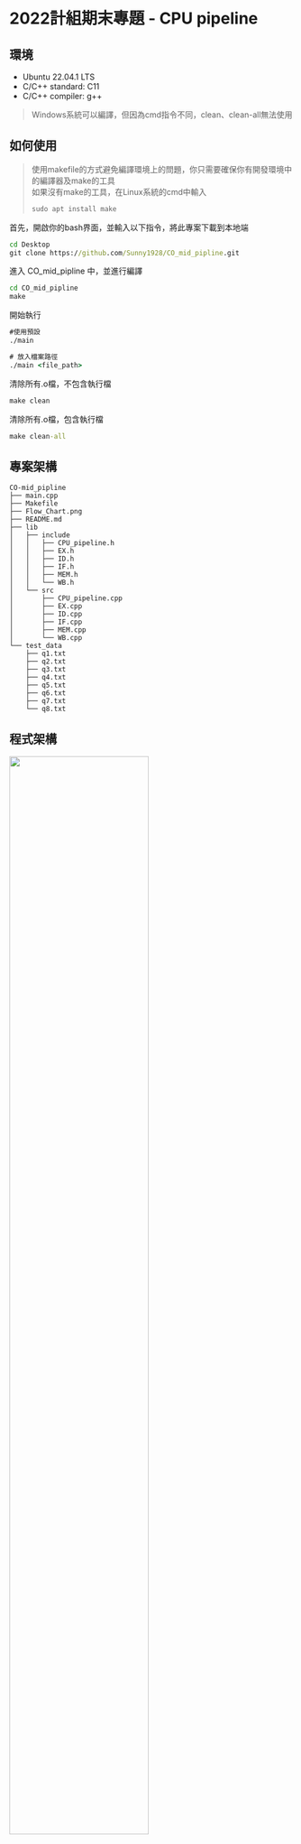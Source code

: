 # 2022計組期末專題 - CPU pipeline

## 環境
* Ubuntu 22.04.1 LTS
* C/C++ standard: C11
* C/C++ compiler: g++
> Windows系統可以編譯，但因為cmd指令不同，clean、clean-all無法使用


## 如何使用

> 使用makefile的方式避免編譯環境上的問題，你只需要確保你有開發環境中的編譯器及make的工具 \
> 如果沒有make的工具，在Linux系統的cmd中輸入 
> ```cmd 
> sudo apt install make
> ```


首先，開啟你的bash界面，並輸入以下指令，將此專案下載到本地端

```cmd
cd Desktop
git clone https://github.com/Sunny1928/CO_mid_pipline.git
```
進入 CO_mid_pipline 中，並進行編譯
```cmd
cd CO_mid_pipline
make
```
開始執行
```cmd
#使用預設
./main 

# 放入檔案路徑
./main <file_path>
```
清除所有.o檔，不包含執行檔
```cmd
make clean
```
清除所有.o檔，包含執行檔
```cmd
make clean-all
```

## 專案架構
```
CO-mid_pipline
├── main.cpp
├── Makefile
├── Flow_Chart.png
├── README.md
├── lib
│   ├── include
│   │   ├── CPU_pipeline.h
│   │   ├── EX.h
│   │   ├── ID.h
│   │   ├── IF.h
│   │   ├── MEM.h
│   │   └── WB.h
│   └── src
│       ├── CPU_pipeline.cpp
│       ├── EX.cpp
│       ├── ID.cpp
│       ├── IF.cpp
│       ├── MEM.cpp
│       └── WB.cpp
└── test_data
    ├── q1.txt
    ├── q2.txt
    ├── q3.txt
    ├── q4.txt
    ├── q5.txt
    ├── q6.txt
    ├── q7.txt
    └── q8.txt

```
## 程式架構
<img src="https://github.com/Sunny1928/CO_mid_pipline/blob/main/Flow_Chart.png" width = "70%">

&ensp;&ensp;&ensp;&ensp;程式主要分成三個部份，main、CPU_pipeline和五個階段IF、ID、EX、MEM、WB。<br>
<br>
&ensp;&ensp;&ensp;&ensp;我們將這次的專題實做成一個Class CPU_pipeline，使用者只需要從main將MIPS指令傳入class中，就可以得到對應的執行結果。<br>
<br>
&ensp;&ensp;&ensp;&ensp;實做的主體在於cycle階段執行的內容，我們將PC的更動和是否需要執行Stall的判斷，此安排是用來解決無法同步執行的問題，接著正式進入pipeline中，循環的順序為intoWB()->intoMEM()->inoEX()->intoID()->intIF()，這樣的安排是為了確保每次該階段執行時所拿的值，都是還沒被更新過的值，如果相反過來，就會出現像WB要拿MEM/WB register的值出來，但此暫存器的值已經被先執行的MEM更新，導致WB獲取的會是下一個cycle要用的值。<br>
<br>
&ensp;&ensp;&ensp;&ensp;在循環的過程中，我們將本來要在ID中判斷的beq改放到ID和EX之間，這樣設計的原因與前面新舊值影響的問題相同，且因為我們是將PC的更動放在cycle中，因此beq的判斷也放在同一層會比較好處理，可以透過改變index移動目標指令。<br>
<br>
&ensp;&ensp;&ensp;&ensp;不斷循環直到傳入的所有指令都執行完cycle function就會結束，並輸出結果。<br>

## 程式說明

#### 撰寫基礎
* 在ID所使用的值為IF/ID register中的值，在EX所用的值為ID/EX register中的值,以此類推。
* 為了方便處理每個regiter都一定會傳入rs,rt,rd和offset，沒有用到的就會填0。
* stall或是目前stage沒有指令，均會填入null做區別。

#### 功能說明

- ### main
    - 程式進入點。
    - 讀取MIPS指令，並做字串處理將每行指令分開。
- ### CPU_pipeline
    - 用index模擬PC的變化。
    - 將記憶體、暫存器與cycle數初始化。
    - 讀取的指令進行循環，並計算最後一個指令結束時所花費的cycle數。
    - 在一輪cycle結束後，判斷EX hazard和MEM hazard情況，如果有hazard的話，會將EX的傳入值改為null，代表不將ID的值往下傳，ID只執行更新WB回傳的值，IF不變，模擬stall。
    - 如果沒有hazard的話，正常運行。若在執行ID前opcode為beq，就會檢查beq條件是否成立。若成立就會改變下個指令的位置，並將ID傳入null，代表原本的IF沒有往下傳，而在寫入新位置到IF。
    
- ### IF
    - 將讀入的指令字串切割，例如：讀入add $1,$2,$3,處理後為[add,$1,$2,$3,]。
- ### ID 
    - Decode將讀入指令，根據對應的操作轉換成signal，例如：讀到指令lw，轉換成0101011、讀到指令add或是sub，轉換成1000010，而指令rs,rt,rd或是offset，則直接用字串處理取得使用，過程不會轉換成machine code。
    - 利用rs, rt取出要使用的暫存器存到reg1, reg2。
- ### EX
    - 判斷opcode是add,sub,lw,sw，決定要執行哪種操作，存到ALUresult。
- ### WB
    - 如果MemtoReg為1，則從記憶體取出的值，且RegWrite為1，更新到暫存器rt中。
    - 如果MemtoReg為0，則把從ALU中計算出的值，且RegWrite為1，更新到暫存器rd中。


## 程式重點

> 更詳細的內容請詳閱程式碼註解！ 

* ### Data Hazard判別
![image](https://user-images.githubusercontent.com/88101776/210197860-c670a2f4-91b8-43f5-9dc1-63d9aadee6e7.png)
* ### Beq 判別，改變PC
![image](https://user-images.githubusercontent.com/88101776/210197894-642fc4f8-d4f9-458a-9c54-51113ec8c48d.png)



## 遇到問題
1. 指令讀取處理
   * prob: 轉成machine code後，指令在ID階段讀取不方便。
   * sol: 放棄轉成machine code，到ID階段再使用字串切割分割出十進制的值。
2. Data Hazard處理
   * prob 1: 沒有單純做stall的電路架構
   * sol: 參考forwarding的電路架構，使用一樣的EX hazard、MEM hazard的判別方式，但不做提前把值做更新的操作。
   * prob 2:軟體無法模擬硬體的同步執行，導致hazard的判斷無法放在ID階段。
   * sol: 將hazard的判斷留到一個cycle執行完再判斷。
3. Beq的判斷
   * prob: Beq原本是在ID中做判斷的，但會因為執行先後順序的影響，破壞到指令運行的步驟
   * sol: 因此，我們把它移到循環的地方做判斷，因為那邊可以直接處理指令運行的順序。
4. lw & sw Offset
   * 在寫的時候，指令lw, sw的offset我們是直接讀取存入，但取得register或memory值之前，需要先除以四，位置才會對，因為單位是word。網路上查了很多資料，有些沒有除，有些有除，所以當時我們花了許多時間討論。


## 分工

&ensp;&ensp;&ensp;&ensp;在討論完整體架構後，我們將工作分為前半部，架構撰寫包含pipelined的五個階段，後半部為beq和data hazard的判斷及彙整程式碼。會這樣分配的原因是從頭建立架構比較麻煩，所以將較麻煩的stall處理拆出來，順便進行程式碼的檢查並彙整。
&ensp;&ensp;&ensp;&ensp;其餘的報告、Readme、makefile均為兩人合力討論寫出來的內容。


|Name|工作內容|
| :-----|:-----|
|莊郁誼 |程式架構設計(前半部）、撰寫、寫報告、Readme、makefile|
|廖怡誠 |程式架構設計(後半部）、撰寫、寫報告、Readme、makefile| 

## Contributors
|Name|Github Link|
| :-----|:-----|
|Yu-Yi Chuang | https://github.com/Sunny1928|
|Yi-Cheng Liao |https://github.com/yeeecheng| 

